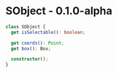 # SObject - 0.1.0-alpha

```ts
class SObject {
  get isSelectable(): boolean;

  get coords(): Point;
  get box(): Box;

  constructor();
}
```
